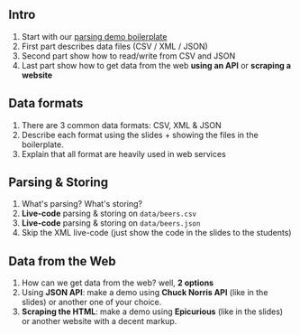 ## Intro

1. Start with our [parsing demo boilerplate](https://github.com/lewagon/parsing-demo)
1. First part describes data files (CSV / XML / JSON)
1. Second part show how to read/write from CSV and JSON
1. Last part show how to get data from the web **using an API** or **scraping a website**

## Data formats

1. There are 3 common data formats: CSV, XML & JSON
1. Describe each format using the slides + showing the files in the boilerplate.
1. Explain that all format are heavily used in web services


## Parsing & Storing

1. What's parsing? What's storing?
1. **Live-code** parsing & storing on `data/beers.csv`
1. **Live-code** parsing & storing on `data/beers.json`
1. Skip the XML live-code (just show the code in the slides to the students)


## Data from the Web

1. How can we get data from the web? well, **2 options**
1. Using **JSON API**: make a demo using **Chuck Norris API** (like in the slides) or another one of your choice.
1. **Scraping the HTML**: make a demo using **Epicurious** (like in the slides) or another website with a decent markup.
